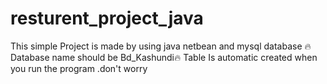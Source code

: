 # resturent_project_java
This simple Project is made by using java netbean and mysql database 
🔥Database name should be Bd_Kashundi🔥
Table Is automatic created when you run the program .don't worry
